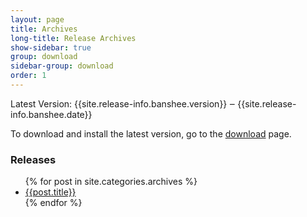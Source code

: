 ```yaml
---
layout: page
title: Archives
long-title: Release Archives
show-sidebar: true
group: download
sidebar-group: download
order: 1
---
```


<p class="latest-version">Latest Version: {{site.release-info.banshee.version}} ‒ {{site.release-info.banshee.date}}</p>

To download and install the latest version, go to the [download](/download) page.

### Releases

<ul>
{% for post in site.categories.archives %}
<li><a href="{{post.url | remove:'index.html'}}">{{post.title}}</a></li>
{% endfor %}
</ul>
